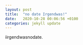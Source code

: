 ```yaml
---
layout: post
title:  "no date Irgendwas!"
date:   2020-10-28 00:06:56 +0100
categories: jekyll update
---
```


iirgendwasnodate.
